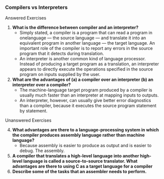 ### Compilers vs Interpreters

Answered Exercises

1. **What is the difference between compiler and an interpreter?**
    - Simply stated, a compiler is a program that can read a program in onelanguage — the source language — and translate it into an equivalent program in another language — the target language. An important role of the compiler is to report any errors in the source program that it detects during translation.
    - An interpreter is another common kind of language processor. Instead of producing a target program as a translation, an interpreter appears to directly execute the operations specified in the source program on inputs supplied by the user.
2. **What are the advantages of (a) a compiler over an interpreter (b) an interpreter over a compiler?**
    - The machine-language target program produced by a compiler is usually much faster than an interpreter at mapping inputs to outputs.
    - An interpreter, however, can usually give better error diagnostics than a compiler, because it executes the source program statement by statement.

Unanswered Exercises

4. **What advantages are there to a language-processing system in which the compiler produces assembly language rather than machine language?**
    - Because assembly is easier to produce as output and is easier to debug. The assembly.
5. **A compiler that translates a high-level language into another high-level language is called a source-to-source translator. What advantages are there to using C as a target language for a compiler**
6. **Describe some of the tasks that an assembler needs to perform.**

